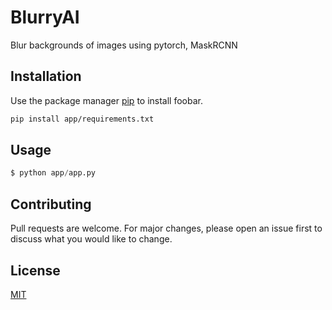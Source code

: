 # BlurryAI

Blur backgrounds of images using pytorch, MaskRCNN
 
## Installation

Use the package manager [pip](https://pip.pypa.io/en/stable/) to install foobar.

```bash
pip install app/requirements.txt
```

## Usage

```python
$ python app/app.py
```

## Contributing
Pull requests are welcome. For major changes, please open an issue first to discuss what you would like to change.



## License
[MIT](https://choosealicense.com/licenses/mit/)
